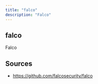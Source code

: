 ```yaml
---
title: "falco"
description: "Falco"
---
```


## falco

Falco

## Sources

- https://github.com/falcosecurity/falco
